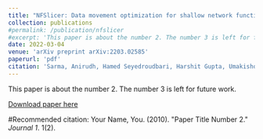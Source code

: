 ```yaml
---
title: "NFSlicer: Data movement optimization for shallow network functions"
collection: publications
#permalink: /publication/nfslicer
#excerpt: 'This paper is about the number 2. The number 3 is left for future work.'
date: 2022-03-04
venue: 'arXiv preprint arXiv:2203.02585'
paperurl: 'pdf'
citation: 'Sarma, Anirudh, Hamed Seyedroudbari, Harshit Gupta, Umakishore Ramachandran, and Alexandros Daglis. "Nfslicer: Data movement optimization for shallow network functions." arXiv preprint arXiv:2203.02585 (2022).'
---
```

This paper is about the number 2. The number 3 is left for future work.

[Download paper here](http://hamedsey.github.io/files/nfslicer.pdf)

#Recommended citation: Your Name, You. (2010). "Paper Title Number 2." <i>Journal 1</i>. 1(2).